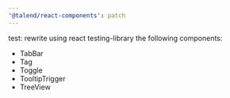 ```yaml
---
'@talend/react-components': patch
---
```


test: rewrite using react testing-library the following components:

- TabBar
- Tag
- Toggle
- TooltipTrigger
- TreeView